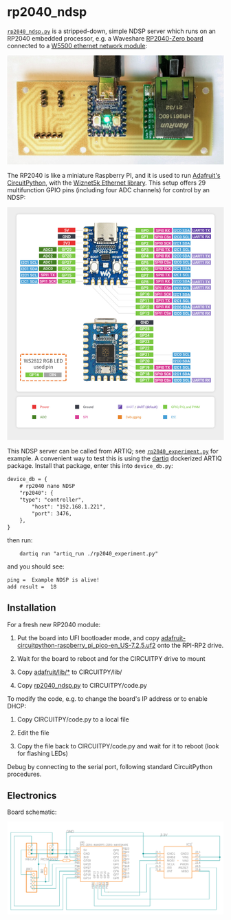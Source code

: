 # rp2040_ndsp

[`rp2040_ndsp.py`](rp2040_ndsp.py) is a stripped-down, simple NDSP server which runs on an RP2040 embedded processor, e.g. a Waveshare <a href="https://www.waveshare.com/rp2040-zero.htm">RP2040-Zero board</a> connected to a <a href="https://www.amazon.com/HiLetgo-Ethernet-Network-Interface-WIZ820io/dp/B08KXM8TKJ">W5500 ethernet network module</a>:

<img src="images/PHOTO-rp2040-ethernet-2022-07-25a.png"></img>

The RP2040 is like a miniature Raspberry PI, and it is used to run <a href="https://learn.adafruit.com/welcome-to-circuitpython/what-is-circuitpython">Adafruit's CircuitPython</a>, with the <a href="https://learn.adafruit.com/ethernet-for-circuitpython">Wiznet5k Ethernet library</a>.  This setup offers 29 multifunction GPIO pins (including four ADC channels) for control by an NDSP:

<img src="images/RP2040-Zero-details-7.jpg"></img>

This NDSP server can be called from ARTIQ; see [`rp2040_experiment.py`](rp2040_experiment.py) for example.
A convenient way to test this is using the <a href="https://github.com/Technosystem-Labs/dartiq">dartiq</a> dockerized ARTIQ package.  Install that package, enter this into `device_db.py`:
```
device_db = {
    # rp2040 nano NDSP
    "rp2040": {
	"type": "controller",
        "host": "192.168.1.221",
        "port": 3476,
    },
}
```
then run:
```
    dartiq run "artiq_run ./rp2040_experiment.py"
```
and you should see:
```
ping =  Example NDSP is alive!
add result =  18
```

## Installation

For a fresh new RP2040 module:

1. Put the board into UFI bootloader mode, and copy <a href="adafruit/adafruit-circuitpython-raspberry_pi_pico-en_US-7.2.5.uf2">adafruit-circuitpython-raspberry_pi_pico-en_US-7.2.5.uf2<a> onto the RPI-RP2 drive.

2. Wait for the board to reboot and for the CIRCUITPY drive to mount

3. Copy <a href="adafruit/lib">adafruit/lib/*</a> to CIRCUITPY/lib/

4. Copy <a href="rp2040_ndsp.py">rp2040_ndsp.py</a> to CIRCUITPY/code.py

To modify the code, e.g. to change the board's IP address or to enable DHCP:

1. Copy CIRCUITPY/code.py to a local file

2. Edit the file

3. Copy the file back to CIRCUITPY/code.py and wait for it to reboot (look for flashing LEDs)

Debug by connecting to the serial port, following standard CircuitPython procedures.

## Electronics

Board schematic:

<img src="images/RP2040-wiznet-board-schematic.png"></img>
